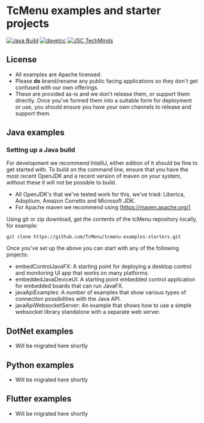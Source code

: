 # TcMenu examples and starter projects

[![Java Build](https://github.com/TcMenu/tcmenu-examples-starters/actions/workflows/build.yaml/badge.svg)](https://github.com/TcMenu/tcmenu-examples-starters/actions/workflows/build.yaml)
[![davetcc](https://img.shields.io/badge/davetcc-dev-blue.svg)](https://github.com/davetcc)
[![JSC TechMinds](https://img.shields.io/badge/JSC-TechMinds-green.svg)](https://www.jsctm.cz)

## License

* All examples are Apache licensed.
* Please **do** brand/rename any public facing applications so they don't get confused with our own offerings.
* These are provided as-is and we don't release them, or support them directly. Once you've formed them into a suitable form for deployment or use, you should ensure you have your own channels to release and support them.

## Java examples

### Setting up a Java build

For development we recommend IntelliJ, either edition of it should be fine to get started with. To build on the command line, ensure that you have the most recent OpenJDK and a recent version of maven on your system, without these it will not be possible to build.

* All OpenJDK's that we've tested work for this, we've tried: Liberica, Adoptium, Amazon Corretto and Microsoft JDK.
* For Apache maven we recommend using [https://maven.apache.org/]

Using git or zip download, get the contents of the tcMenu repository locally, for example:

    git clone https://github.com/TcMenu/tcmenu-examples-starters.git

Once you've set up the above you can start with any of the following projects:

* embedControlJavaFX: A starting point for deploying a desktop control and monitoring UI app that works on many platforms.
* embeddedJavaDeviceUI: A starting point embedded control application for embedded boards that can run JavaFX.
* javaApiExamples: A number of examples that show various types of connection possibilities with the Java API.
* javaApiWebsocketServer: An example that shows how to use a simple websocket library standalone with a separate web server.

## DotNet examples

* Will be migrated here shortly

## Python examples

* Will be migrated here shortly

## Flutter examples

* Will be migrated here shortly
